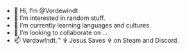 - 👋 Hi, I’m @Vordewindt
- 👀 I’m interested in random stuff.
- 🌱 I’m currently learning languages and cultures
- 💞️ I’m looking to collaborate on ...
- 📫 Vørdэw!ndt.™ ✞ Jesus Saves ✞ on Steam and Discord.

<!---
Vordewindt/Vordewindt is a ✨ special ✨ repository because its `README.md` (this file) appears on your GitHub profile.
You can click the Preview link to take a look at your changes.
--->
